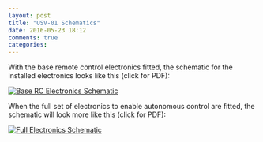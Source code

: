 ```yaml
---
layout: post
title: "USV-01 Schematics"
date: 2016-05-23 18:12
comments: true
categories: 
---
```


With the base remote control electronics fitted, the schematic for the installed electronics looks like this (click for PDF):

[![Base RC Electronics Schematic](//files.ianrenton.com/sites/usv01/base-rc-schematic.png)](//files.ianrenton.com/sites/usv01/base-rc-schematic.pdf)


When the full set of electronics to enable autonomous control are fitted, the schematic will look more like this (click for PDF):

[![Full Electronics Schematic](//files.ianrenton.com/sites/usv01/full-schematic.png)](//files.ianrenton.com/sites/usv01/full-schematic.pdf)

